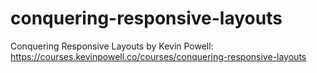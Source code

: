 # conquering-responsive-layouts
Conquering Responsive Layouts by Kevin Powell:
https://courses.kevinpowell.co/courses/conquering-responsive-layouts
